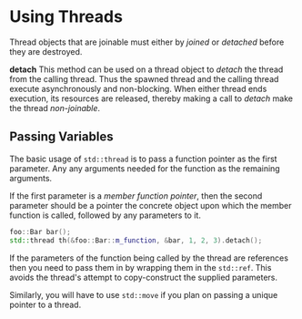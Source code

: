 # Using Threads
Thread objects that are joinable must either by *joined* or *detached* before they are destroyed.

**detach**
This method can be used on a thread object to *detach* the thread from the calling thread. Thus the spawned thread and the calling thread execute asynchronously and non-blocking. When either thread ends execution, its resources are released, thereby making a call to *detach* make the thread *non-joinable*.

## Passing Variables
The basic usage of `std::thread` is to pass a function pointer as the first parameter. Any any arguments needed for the function as the remaining arguments.

If the first parameter is a *member function pointer*, then the second parameter should be a pointer the concrete object upon which the member function is called, followed by any parameters to it.
```C++
foo::Bar bar();
std::thread th(&foo::Bar::m_function, &bar, 1, 2, 3).detach();
```

If the parameters of the function being called by the thread are references then you need to pass them in by wrapping them in the `std::ref`. This avoids the thread's attempt to copy-construct the supplied parameters.

Similarly, you will have to use `std::move` if you plan on passing a unique pointer to a thread.

